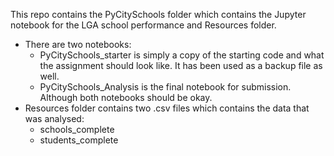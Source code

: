 This repo contains the PyCitySchools folder which contains the Jupyter notebook for the LGA school performance and Resources folder.
- There are two notebooks:
    - PyCitySchools_starter is simply a copy of the starting code and what the assignment should look like. It has been used as a backup file as well.
    - PyCitySchools_Analysis is the final notebook for submission. Although both notebooks should be okay.
- Resources folder contains two .csv files which contains the data that was analysed:
    - schools_complete
    - students_complete
